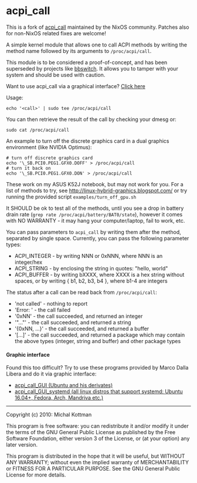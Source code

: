# acpi\_call
This is a fork of [acpi_call](https://github.com/mkottman/acpi_call) maintained by the NixOS community.
Patches also for non-NixOS related fixes are welcome!

A simple kernel module that allows one to call ACPI methods by writing the
method name followed by its arguments to `/proc/acpi/call`.

This module is to be considered a proof-of-concept, and has been superseded by
projects like [bbswitch](https://github.com/Bumblebee-Project/bbswitch). It
allows you to tamper with your system and should be used with caution.

Want to use acpi_call via a graphical interface? [Click here](https://github.com/mkottman/acpi_call/#graphic-interface)

Usage:

    echo '<call>' | sudo tee /proc/acpi/call

You can then retrieve the result of the call by checking your dmesg or:

    sudo cat /proc/acpi/call

An example to turn off the discrete graphics card in a dual graphics
environment (like NVIDIA Optimus):

    # turn off discrete graphics card
    echo '\_SB.PCI0.PEG1.GFX0.DOFF' > /proc/acpi/call
    # turn it back on
    echo '\_SB.PCI0.PEG1.GFX0.DON' > /proc/acpi/call

These work on my ASUS K52J notebook, but may not work for you. For a list of
methods to try, see http://linux-hybrid-graphics.blogspot.com/ or try running
the provided script `examples/turn_off_gpu.sh`

It SHOULD be ok to test all of the methods, until you see a drop in battery
drain rate (`grep rate /proc/acpi/battery/BAT0/state`), however it comes
with NO WARRANTY - it may hang your computer/laptop, fail to work, etc.

You can pass parameters to `acpi_call` by writing them after the method,
separated by single space. Currently, you can pass the following parameter
types:

* ACPI_INTEGER - by writing NNN or 0xNNN, where NNN is an integer/hex
* ACPI_STRING - by enclosing the string in quotes: "hello, world"
* ACPI_BUFFER - by writing bXXXX, where XXXX is a hex string without spaces,
                or by writing { b1, b2, b3, b4 }, where b1-4 are integers

The status after a call can be read back from `/proc/acpi/call`:

* 'not called' - nothing to report
* 'Error: <description>' - the call failed
* '0xNN' - the call succeeded, and returned an integer
* '"..."' - the call succeeded, and returned a string
* '{0xNN, ...}' - the call succeeded, and returned a buffer
* '[...]' - the call succeeded, and returned a package which may contain the
   above types (integer, string and buffer) and other package types


#### Graphic interface

Found this too difficult? Try to use these programs provided by Marco Dalla Libera and do it via graphic interface:

* [acpi_call_GUI (Ubuntu and his derivates)](https://github.com/marcoDallas/acpi_call_GUI)
* [acpi_call_GUI_systemd (all linux distros that support systemd: Ubuntu 16.04+, Fedora, Arch, Mandriva etc.)](https://github.com/marcoDallas/acpi_call_GUI_systemd)

***

Copyright (c) 2010: Michal Kottman

This program is free software: you can redistribute it and/or modify
it under the terms of the GNU General Public License as published by
the Free Software Foundation, either version 3 of the License, or
(at your option) any later version.

This program is distributed in the hope that it will be useful,
but WITHOUT ANY WARRANTY; without even the implied warranty of
MERCHANTABILITY or FITNESS FOR A PARTICULAR PURPOSE.  See the
GNU General Public License for more details.
